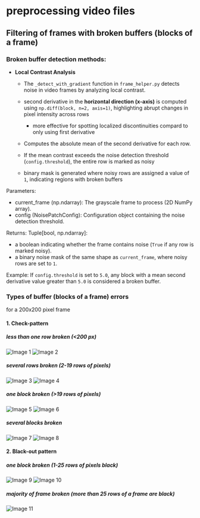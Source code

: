 # preprocessing video files


## Filtering of frames with broken buffers (blocks of a frame) 

### Broken buffer detection methods:

- **Local Contrast Analysis**

    - The `_detect_with_gradient` function in `frame_helper.py` detects noise in video frames by analyzing local contrast.

    - second derivative in the **horizontal direction (x-axis)** is computed using `np.diff(block, n=2, axis=1)`, highlighting abrupt changes in pixel intensity across rows
        - more effective for spotting localized discontinuities compard to only using first derivative

    - Computes the absolute mean of the second derivative for each row.

    - If the mean contrast exceeds the noise detection threshold (`config.threshold`), the entire row is marked as noisy

    - binary mask is generated where noisy rows are assigned a value of `1`, indicating regions with broken buffers


Parameters:
- current_frame (np.ndarray): The grayscale frame to process (2D NumPy array).
- config (NoisePatchConfig): Configuration object containing the noise detection threshold.

Returns: Tuple[bool, np.ndarray]: 
- a boolean indicating whether the frame contains noise (`True` if any row is marked noisy).
- a binary noise mask of the same shape as `current_frame`, where noisy rows are set to `1`.

Example: If `config.threshold` is set to `5.0`, any block with a mean second 
        derivative value greater than `5.0` is considered a broken buffer.

### Types of buffer (blocks of a frame) errors 
for a 200x200 pixel frame

#### 1. Check-pattern
##### less than one row broken (<200 px)
![Image 1](../images/preprocess_broken_buffers/one_row1.png)
![Image 2](../images/preprocess_broken_buffers/one_row2.png)


##### several rows broken (2-19 rows of pixels)
![Image 3](../images/preprocess_broken_buffers/several_rows1.png)
![Image 4](../images/preprocess_broken_buffers/several_rows2.png)


##### one block broken (>19 rows of pixels)
![Image 5](../images/preprocess_broken_buffers/one_block1.png)
![Image 6](../images/preprocess_broken_buffers/one_block2.png)


##### several blocks broken
![Image 7](../images/preprocess_broken_buffers/several_blocks1.png)
![Image 8](../images/preprocess_broken_buffers/several_blocks2.png)



#### 2. Black-out pattern
##### one block broken (1-25 rows of pixels black)
![Image 9](../images/preprocess_broken_buffers/black_one_block1.png)
![Image 10](../images/preprocess_broken_buffers/black_one_block2.png)


##### majority of frame broken (more than 25 rows of a frame are black)
![Image 11](../images/preprocess_broken_buffers/black_majority_frame1.png)

